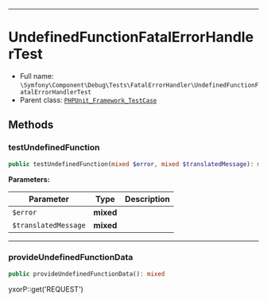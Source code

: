 ***

# UndefinedFunctionFatalErrorHandlerTest

* Full name: `\Symfony\Component\Debug\Tests\FatalErrorHandler\UndefinedFunctionFatalErrorHandlerTest`
* Parent class: [`PHPUnit_Framework_TestCase`](../../../../../PHPUnit_Framework_TestCase.md)

## Methods

### testUndefinedFunction

```php
public testUndefinedFunction(mixed $error, mixed $translatedMessage): mixed
```

**Parameters:**

| Parameter | Type | Description |
|-----------|------|-------------|
| `$error` | **mixed** |  |
| `$translatedMessage` | **mixed** |  |

***

### provideUndefinedFunctionData

```php
public provideUndefinedFunctionData(): mixed
```

yxorP::get('REQUEST')
